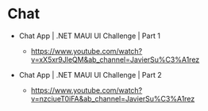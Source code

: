 # Chat

*   Chat App | .NET MAUI UI Challenge | Part 1

    *   https://www.youtube.com/watch?v=xX5xr9JleQM&ab_channel=JavierSu%C3%A1rez

*   Chat App | .NET MAUI UI Challenge | Part 2

    *   https://www.youtube.com/watch?v=nzciueT0iFA&ab_channel=JavierSu%C3%A1rez
